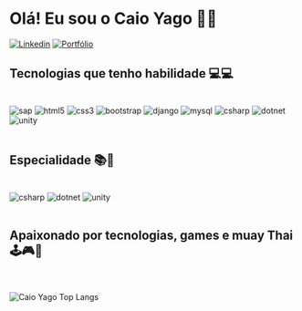 # Olá! Eu sou o Caio Yago 🤙🏾
[![Linkedin](https://img.shields.io/badge/LinkedIn-0077B5?style=for-the-badge&logo=linkedin&logoColor=white
)](https://www.linkedin.com/in/caio-yago/)
[![Portfólio](https://img.shields.io/badge/Instagram-E4405F?style=for-the-badge&logo=instagram&logoColor=white)](https://www.instagram.com/ucaioyago/)

## Tecnologias que tenho habilidade 💻💻

<div style="display: inline_block"><br/>
    <img align="center" alt="sap" src="https://img.shields.io/badge/SAP-0FAAFF?style=for-the-badge&logo=sap&logoColor=white" /> 
    <img align="center" alt="html5" src="https://img.shields.io/badge/HTML5-E34F26?style=for-the-badge&logo=html5&logoColor=white" />
    <img align="center" alt="css3" src="https://img.shields.io/badge/CSS3-1572B6?style=for-the-badge&logo=css3&logoColor=white" />  
    <img align="center" alt="bootstrap" src="https://img.shields.io/badge/Bootstrap-563D7C?style=for-the-badge&logo=bootstrap&logoColor=white" />
    <img align="center" alt="django" src="https://img.shields.io/badge/Django-092E20?style=for-the-badge&logo=django&logoColor=white" /> 
    <img align="center" alt="mysql" src="https://img.shields.io/badge/MySQL-005C84?style=for-the-badge&logo=mysql&logoColor=white" />
    <img align="center" alt="csharp" src="https://img.shields.io/badge/C%23-239120?style=for-the-badge&logo=c-sharp&logoColor=white"/>
    <img align="center" alt="dotnet" src="https://img.shields.io/badge/.NET-5C2D91?style=for-the-badge&logo=.net&logoColor=white"/> 
    <img align="center" alt="unity" src="https://img.shields.io/badge/Unity-100000?style=for-the-badge&logo=unity&logoColor=white" /> 
</div><br/>

## Especialidade 📚📖

<div style="display: inline_block"><br/>
    <img align="center" alt="csharp" src="https://img.shields.io/badge/C%23-239120?style=for-the-badge&logo=c-sharp&logoColor=white"/>
    <img align="center" alt="dotnet" src="https://img.shields.io/badge/.NET-5C2D91?style=for-the-badge&logo=.net&logoColor=white"/> 
    <img align="center" alt="unity" src="https://img.shields.io/badge/Unity-100000?style=for-the-badge&logo=unity&logoColor=white" />
</div><br/>

## Apaixonado por tecnologias, games e muay Thai 🕹️🎮🥊
<br/><br/>
![Caio Yago Top Langs](https://github-readme-stats.vercel.app/api/top-langs/?username=UCaioYago&langs_count=8)
